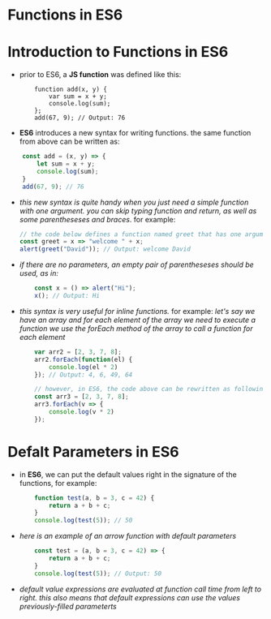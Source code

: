# Functions in ES6

# Introduction to Functions in ES6
* prior to ES6, a __JS function__ was defined like this:
    ```JS
        function add(x, y) {
            var sum = x + y;
            console.log(sum);
        };
        add(67, 9); // Output: 76
    ```
* __ES6__ introduces a new syntax for writing functions. the same function from above can be written as:
```js
    const add = (x, y) => {
        let sum = x + y;
        console.log(sum);
    }
    add(67, 9); // 76
```

* _this new syntax is quite handy when you just need a simple function with one argument. you can skip typing function and return, as well as some parentheseses and braces_. for example:
    ```js
    // the code below defines a function named greet that has one argument and returns a message
    const greet = x => "welcome " + x;
    alert(greet("David")); // Output: welcome David
    ```

* _if there are no parameters, an empty pair of parentheseses should be used, as in:_
    ```js
        const x = () => alert("Hi");
        x(); // Output: Hi
    ```

* _this syntax is very useful for inline functions._ for example: _let's say we have an array and for each element of the array we need to execute a function we use the forEach method of the array to call a function for each element_
    ```js
        var arr2 = [2, 3, 7, 8];
        arr2.forEach(function(el) {
            console.log(el * 2)
        }); // Output: 4, 6, 49, 64

        // however, in ES6, the code above can be rewritten as following which is shorter and looks pretty nice
        const arr3 = [2, 3, 7, 8];
        arr3.forEach(v => {
            console.log(v * 2)
        }); 
    ```
# Defalt Parameters in ES6
* in __ES6__, we can put the default values right in the signature of the functions, for example:
    ```js
        function test(a, b = 3, c = 42) {
            return a + b + c;
        }
        console.log(test(5)); // 50
    ```
* _here is an example of an arrow function with default parameters_
    ```js
        const test = (a, b = 3, c = 42) => {
            return a + b + c;
        }
        console.log(test(5)); // Output: 50
    ```
* _default value expressions are evaluated at function call time from left to right. this also means that default expressions can use the values previously-filled parameterts_